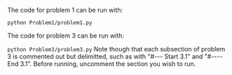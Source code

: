 The code for problem 1 can be run with:

`python Problem1/problem1.py`

The code for problem 3 can be run with:

`python Problem3/problem3.py`
Note though that each subsection of problem 3 is commented out but delimitted, such as with "#--- Start 3.1" and "#---- End 3.1".
Before running, uncomment the section you wish to run.
